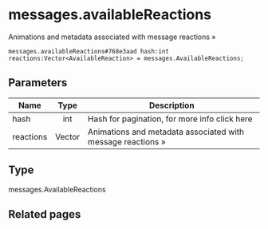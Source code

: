 # messages.availableReactions
Animations and metadata associated with message reactions »

```
messages.availableReactions#768e3aad hash:int reactions:Vector<AvailableReaction> = messages.AvailableReactions;
```

## Parameters
| Name | Type | Description |
| ---- | :----: | ----------- |
| hash | int | Hash for pagination, for more info click here |
| reactions | Vector<AvailableReaction> | Animations and metadata associated with message reactions » |


## Type
messages.AvailableReactions

## Related pages
